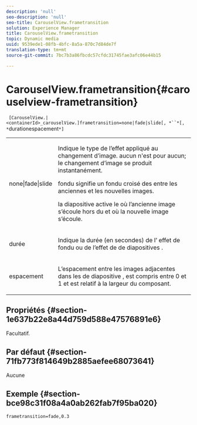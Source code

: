 ```yaml
---
description: 'null'
seo-description: 'null'
seo-title: CarouselView.frametransition
solution: Experience Manager
title: CarouselView.frametransition
topic: Dynamic media
uuid: 9539ede1-08fb-4bfc-8a5a-870c7d84de7f
translation-type: tm+mt
source-git-commit: 7bc7b3a86fbcdc57cfdc31745fae3afc06e44b15

---
```



# CarouselView.frametransition{#carouselview-frametransition}

` [CarouselView.|<containerId>_carouselView.]frametransition=none|fade|slide[, *``*[, *`durationespacement`*]`

<table id="table_D5992FCFF26046079089652B211BB6C5"> 
 <tbody> 
  <tr> 
   <td colname="col1"> <p> <span class="codeph"> none|fade|slide </span> </p> </td> 
   <td colname="col2"> <p>Indique le type de l’effet appliqué au changement d’image. <span class="codeph"> aucun </span> n'est pour aucun; le changement d’image se produit instantanément. </p> <p> <span class="codeph"> fondu </span> signifie un fondu croisé des  entre les anciennes et les nouvelles images. </p> <p> <span class="codeph"> la diapositive </span> active le où l’ancienne image s’écoule hors du et où la nouvelle image s’écoule. </p> </td> 
  </tr> 
  <tr> 
   <td colname="col1"> <p> <span class="codeph"> <span class="varname"> durée </span></span> </p> </td> 
   <td colname="col2"> <p>Indique la durée (en secondes) de l’ <span class="codeph"> effet de fondu </span> ou de l’effet de <span class="codeph"> de diapositives </span> . </p> </td> 
  </tr> 
  <tr> 
   <td colname="col1"> <p> <span class="codeph"> <span class="varname"> espacement </span></span> </p> </td> 
   <td colname="col2"> <p>L’espacement entre les images adjacentes dans les <span class="codeph">  de </span> diapositive <span class="codeph"> , est compris entre </span> 0 <span class="codeph"> et </span> 1 et est relatif à la largeur du composant. </p> </td> 
  </tr> 
 </tbody> 
</table>

## Propriétés {#section-1e637b22e8a44d759d588e47576891e6}

Facultatif.

## Par défaut {#section-71fb773f814649b2885aefee68073641}

Aucune

## Exemple {#section-bce98c31f08a4a0ab262fab7f95ba020}

`frametransition=fade,0.3`
